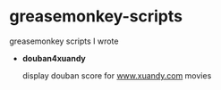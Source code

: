 greasemonkey-scripts
====================

greasemonkey scripts I wrote


- **douban4xuandy**

  display douban score for www.xuandy.com movies
